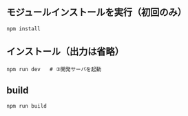 ## モジュールインストールを実行（初回のみ）
```
npm install
```

 ## インストール（出力は省略）
```
npm run dev   # ③開発サーバを起動
```

## build
```
npm run build
```
